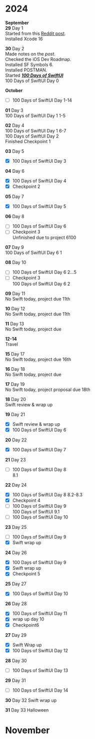 # 2024
**September**  
**29** Day 1  
Started from this [Reddit post](https://www.reddit.com/r/iOSProgramming/comments/11qit84/from_hello_world_to_your_first_job_the_selftaught/).  
Installed Xcode 16  

**30** Day 2  
Made notes on the *post*.  
Checked the iOS Dev Roadmap.  
Installed SF Symbols 6.  
Installed POSTMAN.  
Started [***100 Days of SwiftUI***](https://www.hackingwithswift.com/100/swiftui)  
100 Days of SwiftUI Day 0  

**October**
- [ ] 100 Days of SwiftUI Day 1-14

**01** Day 3  
100 Days of SwiftUI Day 1 1-5  

**02** Day 4  
100 Days of SwiftUI Day 1 6-7  
100 Days of SwiftUI Day 2  
    Finished Checkpoint 1  

**03** Day 5  
- [x] 100 Days of SwiftUI Day 3  

**04** Day 6  
- [x] 100 Days of SwiftUI Day 4  
- [x] Checkpoint 2  

**05** Day 7  
- [x] 100 Days of SwiftUI Day 5  

**06** Day 8  
- [ ] 100 Days of SwiftUI Day 6  
- [ ] Checkpoint 3  
Unfinished due to project 6100  

**07** Day 9  
100 Days of SwiftUI Day 6 1  

**08** Day 10  
- [ ] 100 Days of SwiftUI Day 6 2...5  
- [ ] Checkpoint 3  
100 Days of SwiftUI Day 6 2  

**09** Day 11  
No Swift today, project due 11th  

**10** Day 12  
No Swift today, project due 11th  

**11** Day 13  
No Swift today, project due  

**12-14**  
Travel  

**15** Day 17  
No Swift today, project due 16th  

**16** Day 18  
No Swift today, project due  

**17** Day 19  
No Swift today, project proposal due 18th  

**18** Day 20  
Swift review & wrap up  

**19** Day 21  
- [x] Swift review & wrap up  
- [x] 100 Days of SwiftUI Day 6  

**20** Day 22  
- [x] 100 Days of SwiftUI Day 7  

**21** Day 23  
- [ ] 100 Days of SwiftUI Day 8  
8.1  

**22** Day 24  
- [x] 100 Days of SwiftUI Day 8 8.2-8.3  
- [x] Checkpoint 4  
- [ ] 100 Days of SwiftUI Day 9  
100 Days of SwiftUI 9.1  
- [ ] 100 Days of SwiftUI Day 10  
  
**23** Day 25  
- [ ] 100 Days of SwiftUI Day 9  
- [x] Swift wrap up  

**24** Day 26  
- [x] 100 Days of SwiftUI Day 9
- [x] Swift wrap up
- [x] Checkpoint 5

**25** Day 27
- [x] 100 Days of SwiftUI Day 10

**26** Day 28
- [x] 100 Days of SwiftUI Day 11
- [x] wrap up day 10
- [x] Checkpoint6

**27** Day 29
- [x] Swift Wrap up
- [x] 100 Days of SwiftUI Day 12

**28** Day 30
- [ ] 100 Days of SwiftUI Day 13
  
**29** Day 31
- [ ] 100 Days of SwiftUI Day 14

**30** Day 32
Swift wrap up

**31** Day 33
Halloween

# November
